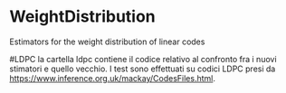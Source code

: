 # WeightDistribution
Estimators for the weight distribution of linear codes


#LDPC
la cartella ldpc contiene il codice relativo al confronto fra i nuovi stimatori e quello vecchio. I test sono effettuati su codici LDPC presi da https://www.inference.org.uk/mackay/CodesFiles.html.
